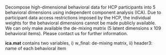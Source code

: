Decompose high-dimensional behavioral data for HCP participants into 5 behavioral dimensions using independent component analysis (ICA). Due to participant data access restrictions imposed by the HCP, the individual weights for the behavioral dimensions cannot be made publicly available. We can only make available the de-mixing matrix (5 latent dimensions x 109 behavioral items). Please contact us for further information.

**ica.mat** contains two variables, i) w_final: de-mixing matrix, ii) header3: name of each behavioral item
